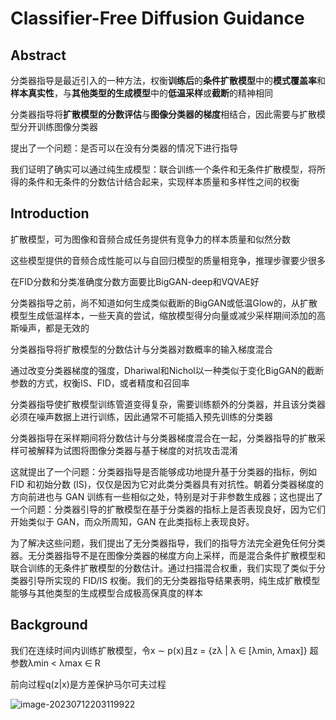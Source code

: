 # Classifier-Free Diffusion Guidance



## Abstract

分类器指导是最近引入的一种方法，权衡**训练后**的**条件扩散模型**中的**模式覆盖率**和**样本真实性**，与**其他类型的生成模型**中的**低温采样**或**截断**的精神相同

分类器指导将**扩散模型的分数评估**与**图像分类器的梯度**相结合，因此需要与扩散模型分开训练图像分类器

提出了一个问题：是否可以在没有分类器的情况下进行指导

我们证明了确实可以通过纯生成模型：联合训练一个条件和无条件扩散模型，将所得的条件和无条件的分数估计结合起来，实现样本质量和多样性之间的权衡



## Introduction

扩散模型，可为图像和音频合成任务提供有竞争力的样本质量和似然分数

这些模型提供的音频合成性能可以与自回归模型的质量相竞争，推理步骤要少很多

在FID分数和分类准确度分数方面要比BigGAN-deep和VQVAE好

分类器指导之前，尚不知道如何生成类似截断的BigGAN或低温Glow的，从扩散模型生成低温样本，一些天真的尝试，缩放模型得分向量或减少采样期间添加的高斯噪声，都是无效的

分类器指导将扩散模型的分数估计与分类器对数概率的输入梯度混合

通过改变分类器梯度的强度，Dhariwal和Nichol以一种类似于变化BigGAN的截断参数的方式，权衡IS、FID，或者精度和召回率



分类器指导使扩散模型训练管道变得复杂，需要训练额外的分类器，并且该分类器必须在噪声数据上进行训练，因此通常不可能插入预先训练的分类器

分类器指导在采样期间将分数估计与分类器梯度混合在一起，分类器指导的扩散采样可被解释为试图将图像分类器与基于梯度的对抗攻击混淆



这就提出了一个问题：分类器指导是否能够成功地提升基于分类器的指标，例如 FID 和初始分数 (IS)，仅仅是因为它对此类分类器具有对抗性。朝着分类器梯度的方向前进也与 GAN 训练有一些相似之处，特别是对于非参数生成器；这也提出了一个问题：分类器引导的扩散模型在基于分类器的指标上是否表现良好，因为它们开始类似于 GAN，而众所周知，GAN 在此类指标上表现良好。



为了解决这些问题，我们提出了无分类器指导，我们的指导方法完全避免任何分类器。无分类器指导不是在图像分类器的梯度方向上采样，而是混合条件扩散模型和联合训练的无条件扩散模型的分数估计。通过扫描混合权重，我们实现了类似于分类器引导所实现的 FID/IS 权衡。我们的无分类器指导结果表明，纯生成扩散模型能够与其他类型的生成模型合成极高保真度的样本



## Background

我们在连续时间内训练扩散模型，令x ∼ p(x)且z = {zλ | λ ∈ [λmin, λmax]} 超参数λmin < λmax ∈ R

前向过程q(z|x)是方差保护马尔可夫过程

![image-20230712203119922](https://cdn.jsdelivr.net/gh/twtsuif/picture/twtsuif2023-07-12/ddb3ab531ee51df546001564db4ebc39--2762--image-20230712203119922.png)

